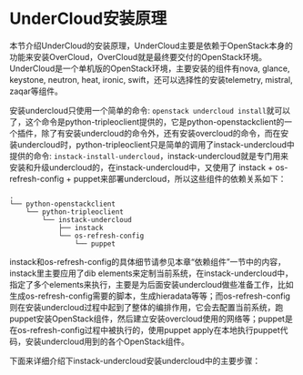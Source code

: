 # UnderCloud安装原理

本节介绍UnderCloud的安装原理，UnderCloud主要是依赖于OpenStack本身的功能来安装OverCloud，OverCloud就是最终要交付的OpenStack环境。UnderCloud是一个单机版的OpenStack环境，主要安装的组件有nova, glance, keystone, neutron, heat, ironic, swift，还可以选择性的安装telemetry, mistral, zaqar等组件。

安装undercloud只使用一个简单的命令: `openstack undercloud install`就可以了，这个命令是python-tripleoclient提供的，它是python-openstackclient的一个插件，除了有安装undercloud的命令外，还有安装overcloud的命令，而在安装undercloud时，python-tripleoclient只是简单的调用了instack-undercloud中提供的命令: `instack-install-undercloud`，instack-undercloud就是专门用来安装和升级undercloud的，在instack-undercloud中，又使用了 instack + os-refresh-config + puppet来部署undercloud，所以这些组件的依赖关系如下：

```
.
└── python-openstackclient
    └── python-tripleoclient
        └── instack-undercloud
            ├── instack
            └── os-refresh-config
                └── puppet
```

instack和os-refresh-config的具体细节请参见本章“依赖组件”一节中的内容，instack里主要应用了dib elements来定制当前系统，在instack-undercloud中，指定了多个elements来执行，主要是为后面安装undercloud做些准备工作，比如生成os-refresh-config需要的脚本，生成hieradata等等；而os-refresh-config则在安装undercloud过程中起到了整体的编排作用，它会去配置当前系统，跑puppet安装OpenStack组件，然后建立安装overcloud使用的网络等；puppet是在os-refresh-config过程中被执行的，使用puppet apply在本地执行puppet代码，安装undercloud用到的各个OpenStack组件。

下面来详细介绍下instack-undercloud安装undercloud中的主要步骤：





